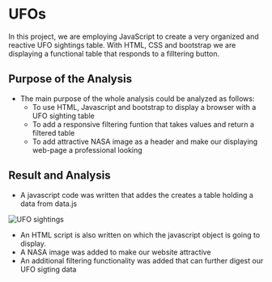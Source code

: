 # UFOs
In this project, we are employing JavaScript to create a very organized and reactive UFO sightings table. With HTML, CSS and bootstrap we are displaying a functional table that responds to a filltering button.

## Purpose of the Analysis
   * The main purpose of the whole analysis could be analyzed as follows:
     - To use HTML, Javascript and bootstrap to display a browser with a UFO sighting table
     - To add a responsive filtering funtion that takes values and return a filtered table
     - To add attractive NASA image as a header and make our displaying web-page a professional looking

## Result and Analysis
   - A javascript code was written that addes the creates a table holding a data from data.js

![UFO sightings](https://user-images.githubusercontent.com/89214854/144195857-c76968b5-fcfd-44fa-b2a1-e3be7901b0b6.png)

   - An HTML script is also written on which the javascript object is going to display.
   - A NASA image was added to make our website attractive
   - An additional filtering functionality was added that can further digest our UFO sigting data

